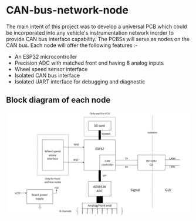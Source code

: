 # CAN-bus-network-node

The main intent of this project was to develop a universal PCB which could be incorporated into any vehicle's instrumentation network inorder to provide CAN bus interface capability. The PCBSs will serve as nodes on the CAN bus. Each node will offer the following features :-
* An ESP32 microcontroller
* Precision ADC with matched front end having 8 analog inputs
* Wheel speed sensor interface
* Isolated CAN bus interface
* Isolated UART interface for debugging and diagnostic

## Block diagram of each node
![Image text](https://github.com/Xx-BHU1-xX/CAN-bus-network-node/blob/main/canNodeBlockDiagram.jpg)
